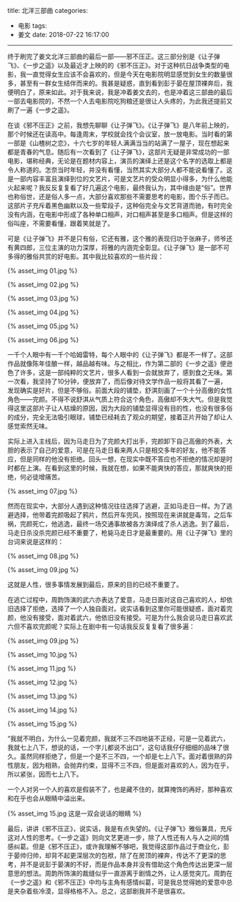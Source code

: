 

title: 北洋三部曲
categories:

  - 电影
tags:
  - 姜文
date: 2018-07-22 16:17:00

---
终于刷完了姜文北洋三部曲的最后一部——邪不压正。这三部分别是《让子弹飞》、《一步之遥》以及最近才上映的的《邪不压正》。对于这种抗日战争类型的电影，我一直觉得女生应该不会喜欢的，但是今天在电影院明显感觉到女生的数量很多，甚至有一群女生结伴而来的。我甚是疑惑，直到看到彭于晏在屋顶裸奔后，我便明白了，原来如此。对于我来说，我是冲着姜文去的，也是冲着这三部曲的最后一部去电影院的，不然一个人去电影院吃狗粮还是很让人头疼的，为此我还提前又刷了一遍《一步之遥》。

<!-- more --> 

​    在谈《邪不压正》之前，我想先聊聊《让子弹飞》。《让子弹飞》是八年前上映的，那个时候还在读高中。每逢周末，学校就会找个会议室，放一放电影。当时看的第一部是《山楂树之恋》，十六七岁的年轻人满满当当的站满了一屋子，现在想起来都是青春的气息。随后有一次看到了《让子弹飞》，这部片无疑是非常成功的一部电影，堪称经典，无论是在题材内容上，演员的演绎上还是这个名字的选取上都是令人称道的。怎奈当时年轻，并没有看懂，当然其实大部分人都不能说看懂了。这是一部内容丰富且演绎到位的文艺片，可是文艺片的受众明显小得多，为什么他能火起来呢？我反反复复看了好几遍这个电影，最终我认为，其中缘由是“俗”。世界也称俗世，还是俗人多一点，大部分喜欢那些不需要思考的电影，图个乐子而已。这部片子充斥着黑色幽默以及一些荤段子，这种俗完全与文艺背道而驰，有时完全没有内涵，在电影中形成了各种单口相声，对口相声甚至是多口相声。但是这样的俗叫座，不需要看懂，跟着笑就是了。

​    可是《让子弹飞》并不是只有俗，它还有雅，这个雅的表现归功于张麻子，师爷还有黄四郎，三位主演的功力深厚，将雅的内涵完全彰显。《让子弹飞》是一部不可多得的雅俗共赏的好电影。其中我比较喜欢的一些片段：

{% asset_img 01.jpg %}  

{% asset_img 02.jpg %}  

{% asset_img 03.jpg %}  

{% asset_img 04.jpg %}  

{% asset_img 05.jpg %}  

{% asset_img 06.jpg %}  

一千个人眼中有一千个哈姆雷特，每个人眼中的《让子弹飞》都是不一样了。这部作品就像陈年佳酿一样，越品越有味。与之相比，作为第二部的《一步之遥》便逊色了许多，这是一部纯粹的文艺片，很多人看到一会就放弃了，感到食之无味。第一次看，我坚持了10分钟，便放弃了，而后像对待文学作品一般将其看了一遍，发现确实是好片，但是不够俗。前面大段的铺垫，舒淇刻画了一个十分高傲的女性角色——完颜。不得不说舒淇从气质上符合这个角色，高傲却不失大气。但是我觉得这里这部片子让人枯燥的原因，因为大段的铺垫显得没有目的性，也没有很多俗的成分，完全无法吸引眼球，铺垫已经耗去了观众的期望，接着正片开始了却让人感觉索然无味。

实际上进入主线后，因为马走日为了完颜大打出手，完颜卸下自己高傲的外表，大胆的表示了自己的爱意，可是在马走日看来两人只是相交多年的好友，他不能答应，但是同样的他没有拒绝。回头一想，在现实中既不答应也不拒绝的情况却是时时都在上演。在看到这里的时候，我就在想，如果不能爽快的答应，那就爽快的拒绝，何必徒增痛苦。

{% asset_img 07.jpg %}  

然而在现实中，大部分人遇到这种情况往往选择了逃避，正如马走日一样。为了逃避选择，他带着完颜吸起了鸦片，然后开车兜风，按照现在来讲就是毒驾，之后车祸，完颜死亡，他逃逸，最终一场交通事故被各方演绎成了杀人逃逸。到了最后，马走日杀没杀完颜已经不重要了，枪毙马走日才是最重要的。用《让子弹飞》里的台词来说是这样的： 

{% asset_img 08.jpg %}  

{% asset_img 09.jpg %}  

这就是人性，很多事情发展到最后，原来的目的已经不重要了。

在逃亡过程中，周韵饰演的武六亦表达了爱意，马走日面对这自己喜欢的人，却依旧选择了拒绝，选择了一个人独自面对。说实话看到这里你可能很疑惑，面对着完颜，他没有接受，面对着武六，他依旧没有接受。可是为什么我会说马走日喜欢武六但不喜欢完颜呢？实际上在剧中有一句话我反反复复看了很多遍：

{% asset_img 09.jpg %}

{% asset_img 10.jpg %}

{% asset_img 11.jpg %}

{% asset_img 12.jpg %}

{% asset_img 13.jpg %}

{% asset_img 14.jpg %}

{% asset_img 15.jpg %}

“我就不明白，为什么一见着完颜，我就不三不四地装不正经，可是一见着武六，我就七上八下，想说的话，一个字儿都说不出口”，这句话我仔仔细细的品味了很久。虽然同样拒绝了，但是一个是不三不四，一个却是七上八下。面对着很熟的异性朋友，因为相熟，会抛弃约束，显得不三不四，但是面对喜欢的人，因为在乎，所以紧张，因而七上八下。

一个人对另一个人的喜欢是假装不了，也是藏不住的，就算掩饰的再好，那种喜欢和在乎也会从眼睛中溢出来。

{% asset_img 15.jpg 这是一双会说话的眼睛 %}

最后，讲讲《邪不压正》，说实话，我是有点失望的。《让子弹飞》雅俗兼具，充斥这对人性的思考。《一步之遥》则向文艺更进一步，除了人性还有人与人之间的情感纠葛。但是《邪不压正》，或许我理解不够吧，我觉得这部作品过于商业化，彭于晏帅归帅，却背不起更深层次的包袱，除了在房顶的裸奔，传达不了更深的思考，并不是说彭于晏演的不好，而是作品本身并没有借助这个角色传达出更深一层意思的想法。周韵所饰演的裁缝似乎一直游离于剧情之外，让人感觉突兀。周韵在《一步之遥》和《邪不压正》中均与主角有感情纠葛，可是我总觉得她的爱意中总是夹杂着些冷漠，显得格格不入。总之，这部剧我并不是很喜欢。